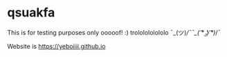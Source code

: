 # qsuakfa
This is for testing purposes only
ooooof! :) trololololololo
¯\_(ツ)_/¯¯\_( ͡° ͜ʖ ͡°)_/¯

Website is https://yeboiiii.github.io
